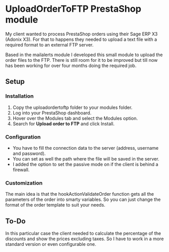 # UploadOrderToFTP PrestaShop module

My client wanted to process PrestaShop orders using their Sage ERP X3 (Adonix X3). 
For that to happens they needed to upload a text file with a required format to 
an external FTP server. 

Based in the mailalerts module I developed this small module to upload the order 
files to the FTP. There is still room for it to be improved but till now has 
been working for over four months doing the required job.

## Setup

### Installation

1. Copy the uploadordertoftp folder to your modules folder.
2. Log into your PrestaShop dashboard.
3. Hover over the Modules tab and select the Modules option.
4. Search for **Upload order to FTP** and click Install.

### Configuration

* You have to fill the connection data to the server (address, username and password).
* You can set as well the path where the file will be saved in the server.
* I added the option to set the passive mode on if the client is behind a firewall.

### Customization

The main idea is that the hookActionValidateOrder function gets all the parameters 
of the order into smarty variables. So you can just change the format of the order 
template to suit your needs.


## To-Do

In this particular case the client needed to calculate the percentage of the 
discounts and show the prices excluding taxes. So I have to work in a more standard 
version or even configurable one.